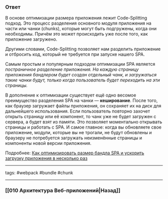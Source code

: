 ### Ответ

В основе оптимизации размера приложения лежит Code-Splitting подход. Это процесс разделения основного модуля приложения на части или чанки (сhunks), которые могут быть подгружены, когда они необходимы. Причём это может происходить уже после того, как приложение загружено. 

Другими словами, Code-Splitting позволяет нам разделить приложение и отбросить код, который не требуется при запуске нашего SPA.

Самым простым и популярным подходом оптимизации SPA является *постраничное разделение приложения. На каждую страницу приложения бандлером будет создан отдельный чанк, и загружаться такие чанки будут, только когда пользователь будет переходить на эти страницы.*

В дополнение к оптимизации существует ещё одно весомое преимущество разделения SPA на чанки — **кеширование**. После того, как браузер загружает файлы приложения, он сохраняет их на диск для дальнейшего использования. Если пользователь повторно захочет открыть страницу или её компонент, то чанк уже не будет загружен с сервера, а будет взят из памяти. Это позволяет моментально открывать страницы и работать с SPA. И самое главное: когда вы обновляете свое приложение, модули, которые вы не трогали, не будут обновлены и браузеру не потребуется загружать неизменённые страницы и компоненты новой версии приложения.

Подробнее: [Как оптимизировать размер бандла SPA и ускорить загрузку приложения в несколько раз](https://habr.com/ru/articles/595307/)

___
tags: #webpack #bundle #chunk 
___

### [[010 Архитектура Веб-приложений|Назад]]